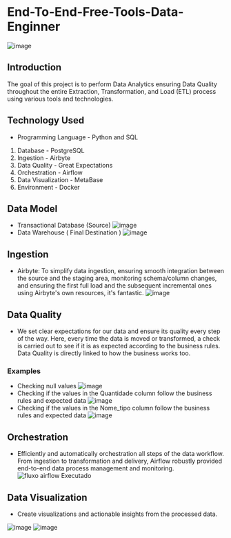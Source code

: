 # End-To-End-Free-Tools-Data-Enginner
![image](https://github.com/LuisGustavoCorrea/End-To-End-Free-Tools-Data-Enginner/assets/18196788/0b3333eb-838b-4843-a113-b05d87b62f90)

## Introduction
The goal of this project is to perform Data Analytics ensuring Data Quality throughout the entire Extraction, Transformation, and Load (ETL) process using various tools and technologies.

## Technology Used

- Programming Language - Python and SQL

1. Database - PostgreSQL
2. Ingestion - Airbyte
3. Data Quality - Great Expectations
4. Orchestration - Airflow
5. Data Visualization - MetaBase
6. Environment - Docker

## Data Model

 - Transactional Database (Source)
![image](https://github.com/LuisGustavoCorrea/End-To-End-Free-Tools-Data-Enginner/assets/18196788/3715fe70-4662-4f3f-854e-953be0d55fe5)
 - Data Warehouse ( Final Destination )
![image](https://github.com/LuisGustavoCorrea/End-To-End-Free-Tools-Data-Enginner/assets/18196788/c6cda9b3-6118-40b3-be26-a90f289535e5)

## Ingestion

- Airbyte: To simplify data ingestion, ensuring smooth integration between the source and the staging area, monitoring schema/column changes, and ensuring the first full load and the subsequent incremental ones using Airbyte's own resources, it's fantastic.
  ![image](https://github.com/LuisGustavoCorrea/End-To-End-Free-Tools-Data-Enginner/assets/18196788/a9d408fb-5665-49b7-b4f1-58a2def161e3)
## Data Quality
- We set clear expectations for our data and ensure its quality every step of the way.
  Here, every time the data is moved or transformed, a check is carried out to see if it is as expected according to the business rules.
  Data Quality is directly linked to how the business works too.

### Examples
- Checking null values
![image](https://github.com/LuisGustavoCorrea/End-To-End-Free-Tools-Data-Enginner/assets/18196788/2a4ee48f-ea18-4480-8681-747d317e107d)
- Checking if the values in the Quantidade column follow the business rules and expected data
![image](https://github.com/LuisGustavoCorrea/End-To-End-Free-Tools-Data-Enginner/assets/18196788/6a9a8f9f-c4a0-498c-9f16-e4b78a544bcd)
- Checking if the values in the Nome_tipo column follow the business rules and expected data
![image](https://github.com/LuisGustavoCorrea/End-To-End-Free-Tools-Data-Enginner/assets/18196788/bd293d84-19bb-4df4-9a01-1933dbe01f1b)

## Orchestration
- Efficiently and automatically orchestration all steps of the data workflow. From ingestion to transformation and delivery, Airflow robustly provided end-to-end data process management and monitoring.
![fluxo airflow Executado](https://github.com/LuisGustavoCorrea/End-To-End-Free-Tools-Data-Enginner/assets/18196788/71bb12ac-f925-4a3b-9789-6df1973efdbf)

## Data Visualization

- Create visualizations and actionable insights from the processed data.

![image](https://github.com/LuisGustavoCorrea/End-To-End-Free-Tools-Data-Enginner/assets/18196788/de53f8f3-f2a6-4992-88c8-d70b8ec418c9)
![image](https://github.com/LuisGustavoCorrea/End-To-End-Free-Tools-Data-Enginner/assets/18196788/e7baf20e-aa28-4be4-98be-840f923d28d3)

